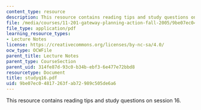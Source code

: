 ```yaml
---
content_type: resource
description: This resource contains reading tips and study questions on session 16.
file: /media/courses/11-201-gateway-planning-action-fall-2005/9be07ec04817263fab72989c505de6a6_studyq16.pdf
file_type: application/pdf
learning_resource_types:
- Lecture Notes
license: https://creativecommons.org/licenses/by-nc-sa/4.0/
ocw_type: OCWFile
parent_title: Lecture Notes
parent_type: CourseSection
parent_uid: 314fe87d-93c0-b34b-ebf3-6e477e72bbd8
resourcetype: Document
title: studyq16.pdf
uid: 9be07ec0-4817-263f-ab72-989c505de6a6
---
```

This resource contains reading tips and study questions on session 16.